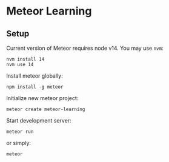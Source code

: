 # Meteor Learning

## Setup

Current version of Meteor requires node v14. You may use `nvm`:

```console
nvm install 14
nvm use 14
```

Install meteor globally:

```console
npm install -g meteor
```

Initialize new meteor project:

```console
meteor create meteor-learning
```

Start development server:

```console
meteor run
```

or simply:

```console
meteor
```
